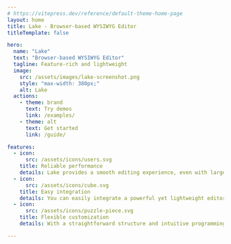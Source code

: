 ```yaml
---
# https://vitepress.dev/reference/default-theme-home-page
layout: home
title: Lake - Browser-based WYSIWYG Editor
titleTemplate: false

hero:
  name: "Lake"
  text: "Browser-based WYSIWYG Editor"
  tagline: Feature-rich and lightweight
  image:
    src: /assets/images/lake-screenshot.png
    style: "max-width: 380px;"
    alt: Lake
  actions:
    - theme: brand
      text: Try demos
      link: /examples/
    - theme: alt
      text: Get started
      link: /guide/

features:
  - icon:
      src: /assets/icons/users.svg
    title: Reliable performance
    details: Lake provides a smooth editing experience, even with large amounts of content, backed by extensive test coverage to ensure stability.
  - icon:
      src: /assets/icons/cube.svg
    title: Easy integration
    details: You can easily integrate a powerful yet lightweight editor into your web application with just a few lines of code.
  - icon:
      src: /assets/icons/puzzle-piece.svg
    title: Flexible customization
    details: With a straightforward structure and intuitive programming interface, Lake makes it easy to adapt the editor to your specific needs.

---
```

